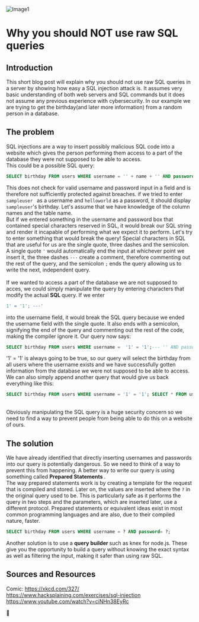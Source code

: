 
![Image1](https://imgs.xkcd.com/comics/exploits_of_a_mom.png)
# Why you should NOT use raw SQL queries
## Introduction
This short blog post will explain why you should not use raw SQL queries in a server by showing how easy a SQL injection attack is. It assumes very basic understanding of both web servers and SQL commands but it does not assume any previous experience with cybersecurity. In our example we are trying to get the birthday(and later more information) from a random person in a database.
## The problem
SQL injections are a way to insert possibly malicious SQL code into a website which gives the person performing them access to a part of the database they were not supposed to be able to access. </br> This could be a possible SQL query:
```sql
SELECT birthday FROM users WHERE username = '' + name + '' AND password= '' + password + '';
```
This does not check for valid username and password input in a field and is therefore not sufficiently protected against breaches. if we tried to enter ```sampleuser ``` as a username and ```helloworld``` as a password, it should display ```sampleuser```'s birthday. Let's assume that we have knowledge of the column names and the table name.</br> But if we entered something in the username and password box that contained special characters reserved in SQL, it would break our SQL string and render it incapable of performing what we expect it to perform. Let's try to enter something that would break the query! Special characters in SQL that are useful for us are the single quote, three dashes and the semicolon. A single quote ```'``` would automatically end the input at whichever point we insert it, the three dashes ```---``` create a comment, therefore commenting out the rest of the query, and the semicolon ```;``` ends the query allowing us to write the next, independent query. </br> </br>
If we wanted to access a part of the database we are not supposed to acces, we could simply manipulate the query by entering characters that modify the actual <b> SQL </b> query. If we enter
```sql
1' = '1'; ---'
```
into the username field, it would break the SQL query because we ended the username field with the single quote. It also ends with a semicolon, signifying the end of the query and commenting out the rest of the code, making the compiler ignore it. Our query now says:
```sql
SELECT birthday FROM users WHERE username =  '1' = '1';--- '' AND password= '' + password + '';
```
'1' = '1' is always going to be true, so our query will select the birthday from all users where the username exists and we have successfully gotten information from the database we were not supposed to be able to access. We can also simply append another query that would give us back everything like this:
```sql
SELECT birthday FROM users WHERE username = '1' = '1'; SELECT * FROM users; --Liv AND password= helloworld;
```
</br> Obviously manipulating the SQL query is a huge security concern so we need to find a way to prevent people from being able to do this on a website of ours.

## The solution

We have already identified that directly inserting usernames and passwords into our query is potentially dangerous. So we need to think of a way to prevent this from happening. A better way to write our query is using something called <b> Prepared Statements </b>. </br> The way prepared statements work is by creating a template for the request that is compiled and stored. Later on, the values are inserted where the ```?``` in the original query used to be. This is particularly safe as it performs the query in two steps and the parameters, which are inserted later, use a different protocol. Prepared statements or equivalent ideas exist in most common programming languages and are also, due to their compiled nature, faster.
```sql
SELECT birthday FROM users WHERE username = ? AND password= ?;
```
Another solution is to use a <b> query builder </b> such as knex for node.js. These give you the opportunity to build a query without knowing the exact syntax as well as filtering the input, making it safer than using raw SQL.


## Sources and Resources
Comic: https://xkcd.com/327/ </br>
https://www.hacksplaining.com/exercises/sql-injection </br>
https://www.youtube.com/watch?v=ciNHn38EyRc



:tada:
